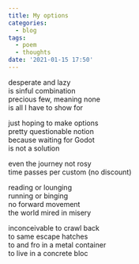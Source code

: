 ```yaml
---
title: My options
categories:
  - blog
tags:
  - poem
  - thoughts
date: '2021-01-15 17:50'
---
```


desperate and lazy  
is sinful combination  
precious few, meaning none  
is all I have to show for  


just hoping to make options   
pretty questionable notion    
because waiting for Godot  
is not a solution  


even the journey not rosy  
time passes per custom (no discount)      


reading or lounging  
running or binging  
no forward movement   
the world mired in misery  

inconceivable to crawl back  
to same escape hatches     
to and fro in a metal container  
to live in a concrete bloc  
